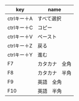 |key|name|
|--|--|
|ctrlキー＋A|すべて選択|
|ctrlキー＋C|コピー|
|ctrlキー＋V|ペースト|
|ctrlキー＋Z|戻る|
|ctrlキー＋Y|進む|
|F7|カタカナ　全角|
|F8|カタカナ　半角|
|F9|英語　全角|
|F10|英語　半角|
